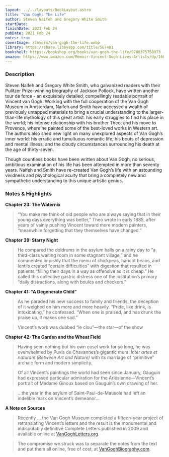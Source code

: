 ```yaml
---
layout: ../../layouts/BookLayout.astro
title: "Van Gogh: The Life"
author: Steven Naifeh and Gregory White Smith
startDate:
finishDate: 2021 Feb 24
pubDate: 2021 Feb 24
notes: true
coverImage: /covers/van-gogh-the-life.webp
library: https://share.libbyapp.com/title/567401
bookshelf: https://bookshop.org/books/van-gogh-the-life/9780375758973
amazon: https://www.amazon.com/Memoir-Vincent-Gogh-Lives-Artists/dp/1606065602/
---
```


### Description
Steven Naifeh and Gregory White Smith, who galvanized readers with their Pulitzer Prize-winning biography of Jackson Pollock, have written another tour de force - an exquisitely detailed, compellingly readable portrait of Vincent van Gogh. Working with the full cooperation of the Van Gogh Museum in Amsterdam, Naifeh and Smith have accessed a wealth of previously untapped materials to bring a crucial understanding to the larger-than-life mythology of this great artist: his early struggles to find his place in the world; his intense relationship with his brother Theo; and his move to Provence, where he painted some of the best-loved works in Western art. The authors also shed new light on many unexplored aspects of Van Gogh’s inner world: his erratic and tumultuous romantic life; his bouts of depression and mental illness; and the cloudy circumstances surrounding his death at the age of thirty-seven.

Though countless books have been written about Van Gogh, no serious, ambitious examination of his life has been attempted in more than seventy years. Naifeh and Smith have re-created Van Gogh’s life with an astounding vividness and psychological acuity that bring a completely new and sympathetic understanding to this unique artistic genius.

### Notes & Highlights
**Chapter 23: The Waternix**
> “You make me think of old people who are always saying that in their young days everything was better,” Theo wrote in early 1885, after years of vainly pushing Vincent toward more modern painters, “meanwhile forgetting that they themselves have changed.”

**Chapter 39: Starry Night**
> He compared the doldrums in the asylum halls on a rainy day to “a third-class waiting room in some stagnant village,” and he commented impishly that the menu of chickpeas, haricot beans, and lentils created “certain difficulties” with digestion that resulted in patients “filling their days in a way as offensive as it is cheap.” He called this collective gastric distress one of the institution’s primary “daily distractions, along with boules and checkers.”

**Chapter 41: “A Degenerate Child”**
> As he paraded his new success to family and friends, the deception of it weighed on him more and more heavily. “Pride, like drink, is intoxicating,” he confessed. “When one is praised, and has drunk the praise up, it makes one sad.”

> Vincent’s work was dubbed “le clou”—the star—of the show

**Chapter 42: The Garden and the Wheat Field**
> Having seen nothing but his own easel work for so long, he was overwhelmed by Puvis de Chavannes’s gigantic mural *Inter artes et naturam (Between Art and Nature)* with its marriage of “primitive” archaic form and modern simplicity.

> Of all Vincent’s paintings the world had seen since January, Gauguin had expressed particular admiration for the Arlésienne—Vincent’s portrait of Madame Ginoux based on Gauguin’s own drawing of her.

> …the year in the asylum of Saint-Paul-de-Mausole had left an indelible mark on Vincent’s demeanor…

**A Note on Sources**
> Recently … the Van Gogh Museum completed a fifteen-year project of retranslating Vincent’s letters and the result is the monumental and indisputably definitive Complete Letters published in 2009 and available online at [VanGoghLetters.org](https://www.vangoghletters.org).

> The compromise we struck was to separate the notes from the text and put them all online, free of cost, at [VanGoghBiography.com](https://www.vangoghbiography.com).  
